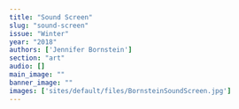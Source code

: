 ```yaml
---
title: "Sound Screen"
slug: "sound-screen"
issue: "Winter"
year: "2018"
authors: ['Jennifer Bornstein']
section: "art"
audio: []
main_image: ""
banner_image: ""
images: ['sites/default/files/BornsteinSoundScreen.jpg']
---
```

